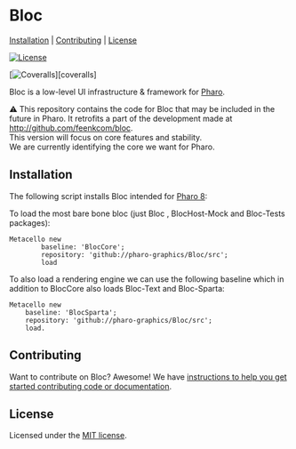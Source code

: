 # Bloc

[Installation](#installation) | [Contributing](#contributing) |  [License](#license)

[![License](https://img.shields.io/github/license/pharo-graphics/Bloc.svg?style=flat-square)][license]

[![Coveralls](https://img.shields.io/coveralls/pharo-graphics/Bloc.svg?style=flat-square)][coveralls]

Bloc is a low-level UI infrastructure & framework for [Pharo](http://pharo.org/).

:warning:
This repository contains the code for Bloc that may be included in the future in Pharo.
It retrofits a part of the development made at http://github.com/feenkcom/bloc.  
This version will focus on core features and stability.  
We are currently identifying the core we want for Pharo.

## Installation

The following script installs Bloc intended for [Pharo 8](https://pharo.org/download):

To load the most bare bone bloc (just Bloc , BlocHost-Mock and Bloc-Tests packages):
```smalltalk
Metacello new
        baseline: 'BlocCore';
        repository: 'github://pharo-graphics/Bloc/src';
        load
```

To also load a rendering engine we can use the following baseline which in addition to BlocCore also loads Bloc-Text and Bloc-Sparta:

```
Metacello new
    baseline: 'BlocSparta';
    repository: 'github://pharo-graphics/Bloc/src';
    load.
```


## Contributing

Want to contribute on Bloc? Awesome!
We have [instructions to help you get started contributing code or documentation][contributing].

## License

Licensed under the [MIT license][license].

[license]: ./LICENSE
[contributing]: ./CONTRIBUTING.md
